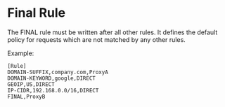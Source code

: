 # Final Rule

The FINAL rule must be written after all other rules. It defines the default policy for requests which are not matched by any other rules.

Example:

```
[Rule]
DOMAIN-SUFFIX,company.com,ProxyA
DOMAIN-KEYWORD,google,DIRECT
GEOIP,US,DIRECT
IP-CIDR,192.168.0.0/16,DIRECT
FINAL,ProxyB
```
